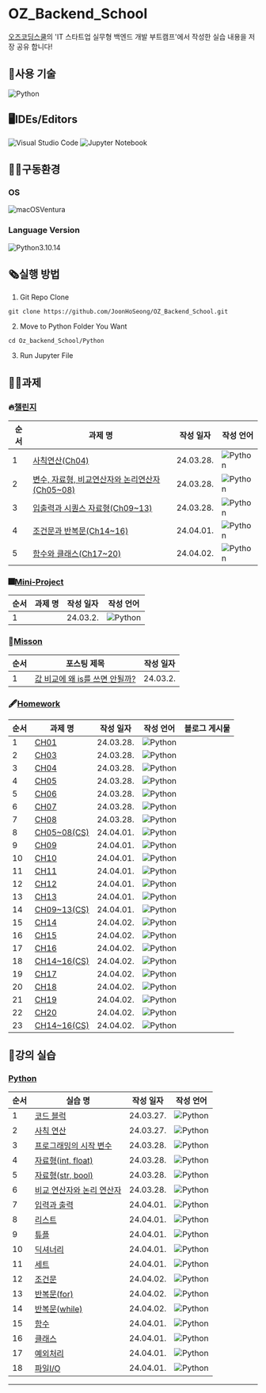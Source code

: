# OZ_Backend_School
[오즈코딩스쿨](https://ozcodingschool.com/)의 'IT 스타트업 실무형 백엔드 개발 부트캠프'에서 작성한 실습 내용을 저장 공유 합니다!

## 💬사용 기술
![Python](https://img.shields.io/badge/python-3670A0?style=for-the-badge&logo=python&logoColor=ffdd54)

## 🖥IDEs/Editors
![Visual Studio Code](https://img.shields.io/badge/Visual%20Studio%20Code-0078d7.svg?style=for-the-badge&logo=visual-studio-code&logoColor=white)
![Jupyter Notebook](https://img.shields.io/badge/jupyter-%23FA0F00.svg?style=for-the-badge&logo=jupyter&logoColor=white)

## :man_mechanic:구동환경
### OS
![macOS](https://img.shields.io/badge/mac%20os-000000?style=for-the-badge&logo=macos&logoColor=F0F0F0&style=flat)Ventura
### Language Version
![Python](https://img.shields.io/badge/python-3670A0?style=for-the-badge&logo=python&logoColor=ffdd54&style=flat)3.10.14

## 🗞실행 방법
1. Git Repo Clone

```
git clone https://github.com/JoonHoSeong/OZ_Backend_School.git
```
2. Move to Python Folder You Want
```
cd Oz_backend_School/Python
```
3. Run Jupyter File

## 🧑‍💻과제
### 🔥[챌린지](https://github.com/JoonHoSeong/OZ_Backend_School/tree/main/Python/challenge)
| 순서 | 과제 명 | 작성 일자  | 작성 언어  | 
| --- | --- | --- | --- |
| 1 | [사칙연산(Ch04)](https://github.com/JoonHoSeong/OZ_Backend_School/blob/main/Python/challenge/Ch04_task(code).ipynb) | 24.03.28. | ![Python](https://img.shields.io/badge/python-3670A0?style=for-the-badge&logo=python&logoColor=ffdd54) |
| 2 | [변수, 자료형, 비교연산자와 논리연산자(Ch05~08)](https://github.com/JoonHoSeong/OZ_Backend_School/blob/main/Python/challenge/Chapter05to08_task.ipynb) | 24.03.28. | ![Python](https://img.shields.io/badge/python-3670A0?style=for-the-badge&logo=python&logoColor=ffdd54) |
| 3 | [입출력과 시퀀스 자료형(Ch09~13)](https://github.com/JoonHoSeong/OZ_Backend_School/blob/main/Python/challenge/Chapter09to13_task.ipynb) | 24.03.28. | ![Python](https://img.shields.io/badge/python-3670A0?style=for-the-badge&logo=python&logoColor=ffdd54) |
| 4 | [조건문과 반복문(Ch14~16)](https://github.com/JoonHoSeong/OZ_Backend_School/blob/main/Python/challenge/Chapter14to16_task.ipynb) | 24.04.01. | ![Python](https://img.shields.io/badge/python-3670A0?style=for-the-badge&logo=python&logoColor=ffdd54) |
| 5 | [함수와 클래스(Ch17~20)](https://github.com/JoonHoSeong/OZ_Backend_School/blob/main/Python/challenge/Chapter17to20_task.ipynb) | 24.04.02. | ![Python](https://img.shields.io/badge/python-3670A0?style=for-the-badge&logo=python&logoColor=ffdd54) |


### 🎆[Mini-Project](https://github.com/JoonHoSeong/OZ_Backend_School/tree/main/Python/mini_project)
| 순서 | 과제 명 | 작성 일자 | 작성 언어  | 
| --- | --- | --- | --- |
| 1 | []() | 24.03.2. | ![Python](https://img.shields.io/badge/python-3670A0?style=for-the-badge&logo=python&logoColor=ffdd54) |

### 📙[Misson](https://slowprogramer.tistory.com/)
| 순서 | 포스팅 제목 | 작성 일자 |
| --- | --- | --- |
| 1 | [값 비교에 왜 is를 쓰면 안될까?](https://slowprogramer.tistory.com/entry/Python-is%EC%97%B0%EC%82%B0%EC%9E%90%EC%99%80-%EC%97%B0%EC%82%B0%EC%9E%90%EC%9D%98-%EC%B0%A8%EC%9D%B4%EC%A0%90) | 24.03.2. |

### 🖋[Homework](https://github.com/JoonHoSeong/OZ_Backend_School/tree/main/Python/homework)
| 순서 | 과제 명 | 작성 일자 | 작성 언어  | 블로그 게시물 |
| --- | --- | --- | --- | --- |
| 1 | [CH01](https://github.com/JoonHoSeong/OZ_Backend_School/blob/main/Python/homework/Ch01_%EA%B0%9C%EB%85%90%ED%99%95%EC%9D%B8%EB%AC%B8%EC%A0%9C%ED%92%80%EA%B8%B0.ipynb) | 24.03.28. | ![Python](https://img.shields.io/badge/python-3670A0?style=for-the-badge&logo=python&logoColor=ffdd54) |
| 2 | [CH03](https://github.com/JoonHoSeong/OZ_Backend_School/blob/main/Python/homework/Ch03_%EA%B0%9C%EB%85%90%ED%99%95%EC%9D%B8%EB%AC%B8%EC%A0%9C%ED%92%80%EA%B8%B0.ipynb) | 24.03.28. | ![Python](https://img.shields.io/badge/python-3670A0?style=for-the-badge&logo=python&logoColor=ffdd54) |
| 3 | [CH04](https://github.com/JoonHoSeong/OZ_Backend_School/blob/main/Python/homework/Ch04_%EA%B0%9C%EB%85%90%ED%99%95%EC%9D%B8%EB%AC%B8%EC%A0%9C%ED%92%80%EA%B8%B0.ipynb) | 24.03.28. | ![Python](https://img.shields.io/badge/python-3670A0?style=for-the-badge&logo=python&logoColor=ffdd54) |
| 4 | [CH05](https://github.com/JoonHoSeong/OZ_Backend_School/blob/main/Python/homework/Ch05_%EA%B0%9C%EB%85%90%ED%99%95%EC%9D%B8%EB%AC%B8%EC%A0%9C%ED%92%80%EA%B8%B0.ipynb) | 24.03.28. | ![Python](https://img.shields.io/badge/python-3670A0?style=for-the-badge&logo=python&logoColor=ffdd54) |
| 5 | [CH06](https://github.com/JoonHoSeong/OZ_Backend_School/blob/main/Python/homework/Ch06_%EA%B0%9C%EB%85%90%ED%99%95%EC%9D%B8%EB%AC%B8%EC%A0%9C%ED%92%80%EA%B8%B0.ipynb) | 24.03.28. | ![Python](https://img.shields.io/badge/python-3670A0?style=for-the-badge&logo=python&logoColor=ffdd54) |
| 6 | [CH07](https://github.com/JoonHoSeong/OZ_Backend_School/blob/main/Python/homework/Ch07_%EA%B0%9C%EB%85%90%ED%99%95%EC%9D%B8%EB%AC%B8%EC%A0%9C%ED%92%80%EA%B8%B0.ipynb) | 24.03.28. | ![Python](https://img.shields.io/badge/python-3670A0?style=for-the-badge&logo=python&logoColor=ffdd54) |
| 7 | [CH08](https://github.com/JoonHoSeong/OZ_Backend_School/blob/main/Python/homework/Ch08_%EA%B0%9C%EB%85%90%ED%99%95%EC%9D%B8%EB%AC%B8%EC%A0%9C%ED%92%80%EA%B8%B0.ipynb) | 24.03.28. | ![Python](https://img.shields.io/badge/python-3670A0?style=for-the-badge&logo=python&logoColor=ffdd54) |
| 8 | [CH05~08(CS)](https://github.com/JoonHoSeong/OZ_Backend_School/blob/main/Python/homework/Chapter0508_CS_%EA%B0%9C%EB%85%90%EC%A0%95%EB%A6%AC.ipynb) | 24.04.01. | ![Python](https://img.shields.io/badge/python-3670A0?style=for-the-badge&logo=python&logoColor=ffdd54) |
| 9 | [CH09](https://github.com/JoonHoSeong/OZ_Backend_School/blob/main/Python/homework/Ch09_%EA%B0%9C%EB%85%90%ED%99%95%EC%9D%B8%EB%AC%B8%EC%A0%9C%ED%92%80%EA%B8%B0.ipynb) | 24.04.01. | ![Python](https://img.shields.io/badge/python-3670A0?style=for-the-badge&logo=python&logoColor=ffdd54) |
| 10 | [CH10](https://github.com/JoonHoSeong/OZ_Backend_School/blob/main/Python/homework/Ch10_%EA%B0%9C%EB%85%90%ED%99%95%EC%9D%B8%EB%AC%B8%EC%A0%9C%ED%92%80%EA%B8%B0.ipynb) | 24.04.01. | ![Python](https://img.shields.io/badge/python-3670A0?style=for-the-badge&logo=python&logoColor=ffdd54) |
| 11 | [CH11](https://github.com/JoonHoSeong/OZ_Backend_School/blob/main/Python/homework/Ch11_%EA%B0%9C%EB%85%90%ED%99%95%EC%9D%B8%EB%AC%B8%EC%A0%9C%ED%92%80%EA%B8%B0.ipynb) | 24.04.01. | ![Python](https://img.shields.io/badge/python-3670A0?style=for-the-badge&logo=python&logoColor=ffdd54) |
| 12 | [CH12](https://github.com/JoonHoSeong/OZ_Backend_School/blob/main/Python/homework/Ch12_%EA%B0%9C%EB%85%90%ED%99%95%EC%9D%B8%EB%AC%B8%EC%A0%9C%ED%92%80%EA%B8%B0.ipynb) | 24.04.01. | ![Python](https://img.shields.io/badge/python-3670A0?style=for-the-badge&logo=python&logoColor=ffdd54) |
| 13 | [CH13](https://github.com/JoonHoSeong/OZ_Backend_School/blob/main/Python/homework/Ch13_%EA%B0%9C%EB%85%90%ED%99%95%EC%9D%B8%EB%AC%B8%EC%A0%9C%ED%92%80%EA%B8%B0.ipynb) | 24.04.01. | ![Python](https://img.shields.io/badge/python-3670A0?style=for-the-badge&logo=python&logoColor=ffdd54) |
| 14 | [CH09~13(CS)](https://github.com/JoonHoSeong/OZ_Backend_School/blob/main/Python/homework/Chapter0913_CS_%EA%B0%9C%EB%85%90%EC%A0%95%EB%A6%AC.ipynb) | 24.04.01. | ![Python](https://img.shields.io/badge/python-3670A0?style=for-the-badge&logo=python&logoColor=ffdd54) |
| 15 | [CH14](https://github.com/JoonHoSeong/OZ_Backend_School/blob/main/Python/homework/Ch14_%EA%B0%9C%EB%85%90%ED%99%95%EC%9D%B8%EB%AC%B8%EC%A0%9C%ED%92%80%EA%B8%B0.ipynb) | 24.04.02. | ![Python](https://img.shields.io/badge/python-3670A0?style=for-the-badge&logo=python&logoColor=ffdd54) |
| 16 | [CH15](https://github.com/JoonHoSeong/OZ_Backend_School/blob/main/Python/homework/Ch15_%EA%B0%9C%EB%85%90%ED%99%95%EC%9D%B8%EB%AC%B8%EC%A0%9C%ED%92%80%EA%B8%B0.ipynb) | 24.04.02. | ![Python](https://img.shields.io/badge/python-3670A0?style=for-the-badge&logo=python&logoColor=ffdd54) |
| 17 | [CH16](https://github.com/JoonHoSeong/OZ_Backend_School/blob/main/Python/homework/Ch16_%EA%B0%9C%EB%85%90%ED%99%95%EC%9D%B8%EB%AC%B8%EC%A0%9C%ED%92%80%EA%B8%B0.ipynb) | 24.04.02. | ![Python](https://img.shields.io/badge/python-3670A0?style=for-the-badge&logo=python&logoColor=ffdd54) |
| 18 | [CH14~16(CS)](https://github.com/JoonHoSeong/OZ_Backend_School/blob/main/Python/homework/Chapter1416_%EA%B3%BC%EC%A0%9C(cs).ipynb) | 24.04.02. | ![Python](https://img.shields.io/badge/python-3670A0?style=for-the-badge&logo=python&logoColor=ffdd54) |
| 19 | [CH17](https://github.com/JoonHoSeong/OZ_Backend_School/blob/main/Python/homework/Ch17_%EA%B0%9C%EB%85%90%ED%99%95%EC%9D%B8%EB%AC%B8%EC%A0%9C%ED%92%80%EA%B8%B0.ipynb) | 24.04.02. | ![Python](https://img.shields.io/badge/python-3670A0?style=for-the-badge&logo=python&logoColor=ffdd54) |
| 20 | [CH18](https://github.com/JoonHoSeong/OZ_Backend_School/blob/main/Python/homework/Ch18_%EA%B0%9C%EB%85%90%ED%99%95%EC%9D%B8%EB%AC%B8%EC%A0%9C%ED%92%80%EA%B8%B0.ipynb) | 24.04.02. | ![Python](https://img.shields.io/badge/python-3670A0?style=for-the-badge&logo=python&logoColor=ffdd54) |
| 21 | [CH19](https://github.com/JoonHoSeong/OZ_Backend_School/blob/main/Python/homework/Ch19_%EA%B0%9C%EB%85%90%ED%99%95%EC%9D%B8%EB%AC%B8%EC%A0%9C%ED%92%80%EA%B8%B0.ipynb) | 24.04.02. | ![Python](https://img.shields.io/badge/python-3670A0?style=for-the-badge&logo=python&logoColor=ffdd54) |
| 22 | [CH20](https://github.com/JoonHoSeong/OZ_Backend_School/blob/main/Python/homework/Ch20_%EA%B0%9C%EB%85%90%ED%99%95%EC%9D%B8%EB%AC%B8%EC%A0%9C%ED%92%80%EA%B8%B0.ipynb) | 24.04.02. | ![Python](https://img.shields.io/badge/python-3670A0?style=for-the-badge&logo=python&logoColor=ffdd54) |
| 23 | [CH14~16(CS)](https://github.com/JoonHoSeong/OZ_Backend_School/blob/main/Python/homework/Chapter1720_%EA%B3%BC%EC%A0%9C(cs).ipynb) | 24.04.02. | ![Python](https://img.shields.io/badge/python-3670A0?style=for-the-badge&logo=python&logoColor=ffdd54) |

## 🏃강의 실습
### [Python](https://github.com/JoonHoSeong/OZ_Backend_School/tree/main/Python/Trainning)
| 순서 | 실습 명 | 작성 일자 | 작성 언어  | 
| --- | --- | --- | --- |
| 1 | [코드 블럭](https://github.com/JoonHoSeong/OZ_Backend_School/blob/main/Python/Trainning/codeBlock.ipynb) | 24.03.27. | ![Python](https://img.shields.io/badge/python-3670A0?style=for-the-badge&logo=python&logoColor=ffdd54) |
| 2 | [사칙 연산](https://github.com/JoonHoSeong/OZ_Backend_School/blob/main/Python/Trainning/FourBasicOperations.ipynb) | 24.03.27. | ![Python](https://img.shields.io/badge/python-3670A0?style=for-the-badge&logo=python&logoColor=ffdd54) |
| 3 | [프로그래밍의 시작 변수](https://github.com/JoonHoSeong/OZ_Backend_School/blob/main/Python/Trainning/variable.ipynb) | 24.03.28. | ![Python](https://img.shields.io/badge/python-3670A0?style=for-the-badge&logo=python&logoColor=ffdd54) |
| 4 | [자료형(int, float)](https://github.com/JoonHoSeong/OZ_Backend_School/blob/main/Python/Trainning/intAndFloat.ipynb) | 24.03.28. | ![Python](https://img.shields.io/badge/python-3670A0?style=for-the-badge&logo=python&logoColor=ffdd54) |
| 5 | [자료형(str, bool)](https://github.com/JoonHoSeong/OZ_Backend_School/blob/main/Python/Trainning/strAndBool.ipynb) | 24.03.28. | ![Python](https://img.shields.io/badge/python-3670A0?style=for-the-badge&logo=python&logoColor=ffdd54) |
| 6 | [비교 연산자와 논리 연산자](https://github.com/JoonHoSeong/OZ_Backend_School/blob/main/Python/Trainning/operator.ipynb) | 24.03.28. | ![Python](https://img.shields.io/badge/python-3670A0?style=for-the-badge&logo=python&logoColor=ffdd54) |
| 7 | [입력과 출력](https://github.com/JoonHoSeong/OZ_Backend_School/blob/main/Python/Trainning/inputAndOutput.ipynb) | 24.04.01. | ![Python](https://img.shields.io/badge/python-3670A0?style=for-the-badge&logo=python&logoColor=ffdd54) |
| 8 | [리스트](https://github.com/JoonHoSeong/OZ_Backend_School/blob/main/Python/Trainning/list.ipynb) | 24.04.01. | ![Python](https://img.shields.io/badge/python-3670A0?style=for-the-badge&logo=python&logoColor=ffdd54) |
| 9 | [튜플](https://github.com/JoonHoSeong/OZ_Backend_School/blob/main/Python/Trainning/tuple.ipynb) | 24.04.01. | ![Python](https://img.shields.io/badge/python-3670A0?style=for-the-badge&logo=python&logoColor=ffdd54) |
| 10 | [딕셔너리](https://github.com/JoonHoSeong/OZ_Backend_School/blob/main/Python/Trainning/dict.ipynb) | 24.04.01. | ![Python](https://img.shields.io/badge/python-3670A0?style=for-the-badge&logo=python&logoColor=ffdd54) |
| 11 | [세트](https://github.com/JoonHoSeong/OZ_Backend_School/blob/main/Python/Trainning/set.ipynb) | 24.04.01. | ![Python](https://img.shields.io/badge/python-3670A0?style=for-the-badge&logo=python&logoColor=ffdd54) |
| 12 | [조건문](https://github.com/JoonHoSeong/OZ_Backend_School/blob/main/Python/Trainning/if.ipynb) | 24.04.02. | ![Python](https://img.shields.io/badge/python-3670A0?style=for-the-badge&logo=python&logoColor=ffdd54) |
| 13 | [반복문(for)](https://github.com/JoonHoSeong/OZ_Backend_School/blob/main/Python/Trainning/for.ipynb) | 24.04.02. | ![Python](https://img.shields.io/badge/python-3670A0?style=for-the-badge&logo=python&logoColor=ffdd54) |
| 14 | [반복문(while)](https://github.com/JoonHoSeong/OZ_Backend_School/blob/main/Python/Trainning/while.ipynb) | 24.04.02. | ![Python](https://img.shields.io/badge/python-3670A0?style=for-the-badge&logo=python&logoColor=ffdd54) |
| 15 | [함수](https://github.com/JoonHoSeong/OZ_Backend_School/blob/main/Python/Trainning/function.ipynb) | 24.04.01. | ![Python](https://img.shields.io/badge/python-3670A0?style=for-the-badge&logo=python&logoColor=ffdd54) |
| 16 | [클래스](https://github.com/JoonHoSeong/OZ_Backend_School/blob/main/Python/Trainning/class.ipynb) | 24.04.01. | ![Python](https://img.shields.io/badge/python-3670A0?style=for-the-badge&logo=python&logoColor=ffdd54) |
| 17 | [예외처리](https://github.com/JoonHoSeong/OZ_Backend_School/blob/main/Python/Trainning/exceptionHandle.ipynb) | 24.04.01. | ![Python](https://img.shields.io/badge/python-3670A0?style=for-the-badge&logo=python&logoColor=ffdd54) |
| 18 | [파일I/O](https://github.com/JoonHoSeong/OZ_Backend_School/blob/main/Python/Trainning/fileInputOutput.ipynb) | 24.04.01. | ![Python](https://img.shields.io/badge/python-3670A0?style=for-the-badge&logo=python&logoColor=ffdd54) |
<hr>